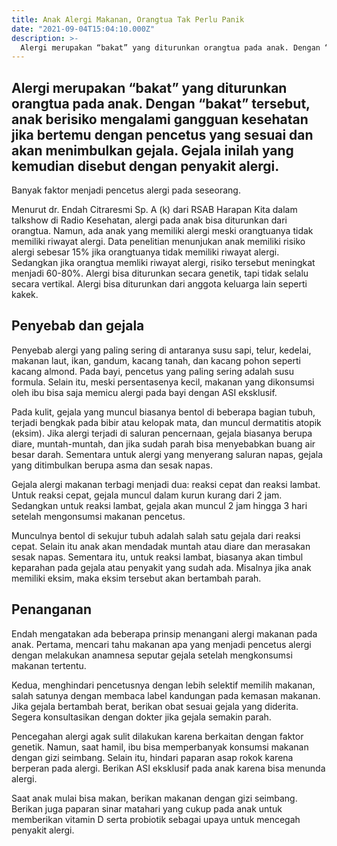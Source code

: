 ```yaml
---
title: Anak Alergi Makanan, Orangtua Tak Perlu Panik
date: "2021-09-04T15:04:10.000Z"
description: >-
  Alergi merupakan “bakat” yang diturunkan orangtua pada anak. Dengan “bakat” tersebut, anak berisiko mengalami gangguan kesehatan jika bertemu dengan pencetus yang sesuai dan akan menimbulkan gejala. Gejala inilah yang kemudian disebut dengan penyakit alergi.
---
```


## Alergi merupakan “bakat” yang diturunkan orangtua pada anak. Dengan “bakat” tersebut, anak berisiko mengalami gangguan kesehatan jika bertemu dengan pencetus yang sesuai dan akan menimbulkan gejala. Gejala inilah yang kemudian disebut dengan penyakit alergi.

Banyak faktor menjadi pencetus alergi pada seseorang.

Menurut dr. Endah Citraresmi Sp. A (k) dari RSAB Harapan Kita dalam talkshow di Radio Kesehatan, alergi pada anak bisa diturunkan dari orangtua. Namun, ada anak yang memiliki alergi meski orangtuanya tidak memiliki riwayat alergi. Data penelitian menunjukan anak memiliki risiko alergi sebesar 15% jika orangtuanya tidak memiliki riwayat alergi. Sedangkan jika orangtua memliki riwayat alergi, risiko tersebut meningkat menjadi 60-80%. Alergi bisa diturunkan secara genetik, tapi tidak selalu secara vertikal. Alergi bisa diturunkan dari anggota keluarga lain seperti kakek.

## Penyebab dan gejala

Penyebab alergi yang paling sering di antaranya susu sapi, telur, kedelai, makanan laut, ikan, gandum, kacang tanah, dan kacang pohon seperti kacang almond. Pada bayi, pencetus yang paling sering adalah susu formula. Selain itu, meski persentasenya kecil, makanan yang dikonsumsi oleh ibu bisa saja memicu alergi pada bayi dengan ASI eksklusif.

Pada kulit, gejala yang muncul biasanya bentol di beberapa bagian tubuh, terjadi bengkak pada bibir atau kelopak mata, dan muncul dermatitis atopik (eksim). Jika alergi terjadi di saluran pencernaan, gejala biasanya berupa diare, muntah-muntah, dan jika sudah parah bisa menyebabkan buang air besar darah. Sementara untuk alergi yang menyerang saluran napas, gejala yang ditimbulkan berupa asma dan sesak napas.

Gejala alergi makanan terbagi menjadi dua: reaksi cepat dan reaksi lambat. Untuk reaksi cepat, gejala muncul dalam kurun kurang dari 2 jam. Sedangkan untuk reaksi lambat, gejala akan muncul 2 jam hingga 3 hari setelah mengonsumsi makanan pencetus.

Munculnya bentol di sekujur tubuh adalah salah satu gejala dari reaksi cepat. Selain itu anak akan mendadak muntah atau diare dan merasakan sesak napas. Sementara itu, untuk reaksi lambat, biasanya akan timbul keparahan pada gejala atau penyakit yang sudah ada. Misalnya jika anak memiliki eksim, maka eksim tersebut akan bertambah parah.

## Penanganan

Endah mengatakan ada beberapa prinsip menangani alergi makanan pada anak. Pertama, mencari tahu makanan apa yang menjadi pencetus alergi dengan melakukan anamnesa seputar gejala setelah mengkonsumsi makanan tertentu.

Kedua, menghindari pencetusnya dengan lebih selektif memilih makanan, salah satunya dengan membaca label kandungan pada kemasan makanan. Jika gejala bertambah berat, berikan obat sesuai gejala yang diderita. Segera konsultasikan dengan dokter jika gejala semakin parah.

Pencegahan alergi agak sulit dilakukan karena berkaitan dengan faktor genetik. Namun, saat hamil, ibu bisa memperbanyak konsumsi makanan dengan gizi seimbang. Selain itu, hindari paparan asap rokok karena berperan pada alergi. Berikan ASI eksklusif pada anak karena bisa menunda alergi.

Saat anak mulai bisa makan, berikan makanan dengan gizi seimbang. Berikan juga paparan sinar matahari yang cukup pada anak untuk memberikan vitamin D serta probiotik sebagai upaya untuk mencegah penyakit alergi.
